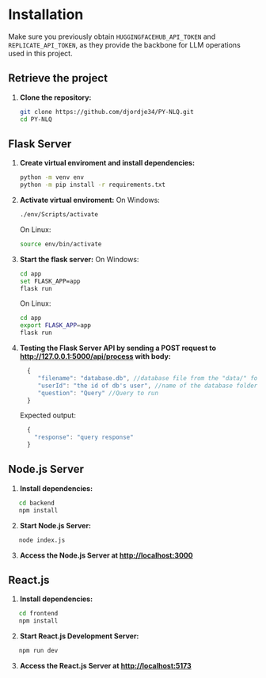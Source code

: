 # Installation

Make sure you previously obtain `HUGGINGFACEHUB_API_TOKEN` and `REPLICATE_API_TOKEN`, as they provide the backbone for LLM operations used in this project.

## Retrieve the project

1. **Clone the repository:**

    ```bash
    git clone https://github.com/djordje34/PY-NLQ.git
    cd PY-NLQ
    ```
## Flask Server

1. **Create virtual enviroment and install dependencies:**

    ```bash
    python -m venv env
    python -m pip install -r requirements.txt
    ```
3. **Activate virtual enviroment:**
    On Windows:
    ```bash
    ./env/Scripts/activate
    ```
    On Linux:
    ```bash
    source env/bin/activate
    ```
3. **Start the flask server:**
    On Windows:
    ```bash
    cd app
    set FLASK_APP=app
    flask run
    ```
    On Linux:
    ```bash
    cd app
    export FLASK_APP=app
    flask run
    ```

4. **Testing the Flask Server API by sending a POST request to http://127.0.0.1:5000/api/process with body:**
   ```js
     {
        "filename": "database.db", //database file from the "data/" folder
        "userId": "the id of db's user", //name of the database folder (db's user's ID) 
        "question": "Query" //Query to run
     }
   ```
   Expected output:
   ```js
     {
       "response": "query response"
     }
   ```

## Node.js Server

1. **Install dependencies:**
  ```bash
     cd backend
     npm install
  ```
2. **Start Node.js Server:**
  ```bash
     node index.js
  ```
3. **Access the Node.js Server at [http://localhost:3000](http://localhost:3000)**

## React.js

1. **Install dependencies:**
  ```bash
     cd frontend
     npm install
  ```
2. **Start React.js Development Server:**
  ```bash
     npm run dev
  ```
3. **Access the React.js Server at [http://localhost:5173](http://localhost:5173)**
